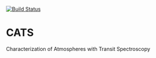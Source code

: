 [![Build Status](https://travis-ci.org/AWehrhahn/CATS.svg?branch=master)](https://travis-ci.org/AWehrhahn/CATS)

# CATS
Characterization of Atmospheres with Transit Spectroscopy
